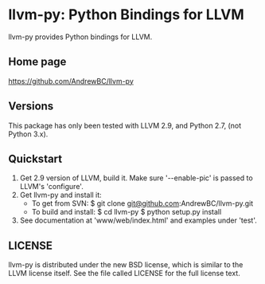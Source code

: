 # llvm-py: Python Bindings for LLVM #
llvm-py provides Python bindings for LLVM.

## Home page ##
https://github.com/AndrewBC/llvm-py

## Versions ##
This package has only been tested with LLVM 2.9, and Python 2.7, (not Python 3.x).

## Quickstart ##
1.  Get 2.9 version of LLVM, build it. Make sure '--enable-pic' is passed to LLVM's 'configure'.
2.  Get llvm-py and install it:
    -  To get from SVN:
       $ git clone git@github.com:AndrewBC/llvm-py.git
    -  To build and install:
       $ cd llvm-py
       $ python setup.py install
3.  See documentation at 'www/web/index.html' and examples under 'test'.

## LICENSE ##
llvm-py is distributed under the new BSD license, which is similar to the LLVM license itself.
See the file called LICENSE for the full license text.
